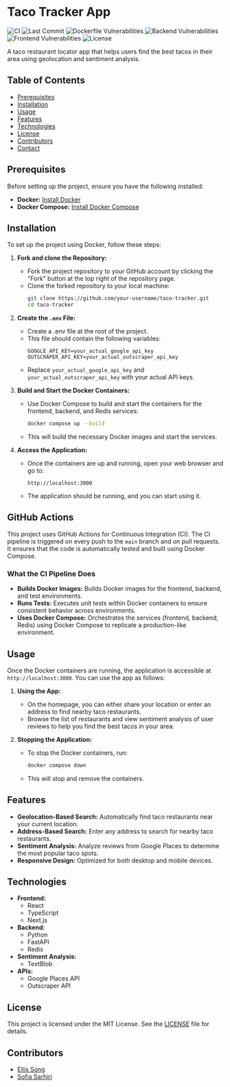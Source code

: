 # Taco Tracker App
![CI](https://github.com/elsong86/taco-tracker/actions/workflows/ci.yml/badge.svg) 
![Last Commit](https://img.shields.io/github/last-commit/elsong86/taco-tracker)
![Dockerfile Vulnerabilities](https://snyk.io/test/github/elsong86/taco-tracker/Dockerfile/badge.svg)
![Backend Vulnerabilities](https://snyk.io/test/github/elsong86/taco-tracker/backend/requirements.txt/badge.svg)
![Frontend Vulnerabilities](https://snyk.io/test/github/elsong86/taco-tracker/frontend/package.json/badge.svg)
![License](https://img.shields.io/badge/license-MIT-blue.svg)


A taco restaurant locator app that helps users find the best tacos in their area using geolocation and sentiment analysis.

## Table of Contents
- [Prerequisites](#prerequisites)
- [Installation](#installation)
- [Usage](#usage)
- [Features](#features)
- [Technologies](#technologies)
- [License](#license)
- [Contributors](#contributors)
- [Contact](#contact)

## Prerequisites

Before setting up the project, ensure you have the following installed:

- **Docker:** [Install Docker](https://docs.docker.com/get-docker/)
- **Docker Compose:** [Install Docker Compose](https://docs.docker.com/compose/install/)

## Installation

To set up the project using Docker, follow these steps:

1. **Fork and clone the Repository:**
   - Fork the project repository to your GitHub account by clicking the "Fork" button at the top right of the repository page.
   - Clone the forked repository to your local machine:
     ```bash
     git clone https://github.com/your-username/taco-tracker.git
     cd taco-tracker
     ```

2. **Create the `.env` File:**
   - Create a .env file at the root of the project. 
   - This file should contain the following variables:
     ```plaintext
     GOOGLE_API_KEY=your_actual_google_api_key
     OUTSCRAPER_API_KEY=your_actual_outscraper_api_key
     ```
   - Replace `your_actual_google_api_key` and `your_actual_outscraper_api_key` with your actual API keys.

3. **Build and Start the Docker Containers:**
   - Use Docker Compose to build and start the containers for the frontend, backend, and Redis services:
     ```bash
     docker compose up --build
     ```
   - This will build the necessary Docker images and start the services.

4. **Access the Application:**
   - Once the containers are up and running, open your web browser and go to:
     ```plaintext
     http://localhost:3000
     ```
   - The application should be running, and you can start using it.

## GitHub Actions

This project uses GitHub Actions for Continuous Integration (CI). The CI pipeline is triggered on every push to the `main` branch and on pull requests. It ensures that the code is automatically tested and built using Docker Compose.

### What the CI Pipeline Does
- **Builds Docker Images:** Builds Docker images for the frontend, backend, and test environments.
- **Runs Tests:** Executes unit tests within Docker containers to ensure consistent behavior across environments.
- **Uses Docker Compose:** Orchestrates the services (frontend, backend, Redis) using Docker Compose to replicate a production-like environment.

## Usage

Once the Docker containers are running, the application is accessible at `http://localhost:3000`. You can use the app as follows:

1. **Using the App:**
   - On the homepage, you can either share your location or enter an address to find nearby taco restaurants.
   - Browse the list of restaurants and view sentiment analysis of user reviews to help you find the best tacos in your area.

2. **Stopping the Application:**
   - To stop the Docker containers, run:
     ```bash
     docker compose down
     ```
   - This will stop and remove the containers.

## Features

- **Geolocation-Based Search:** Automatically find taco restaurants near your current location.
- **Address-Based Search:** Enter any address to search for nearby taco restaurants.
- **Sentiment Analysis:** Analyze reviews from Google Places to determine the most popular taco spots.
- **Responsive Design:** Optimized for both desktop and mobile devices.

## Technologies

- **Frontend:**
  - React
  - TypeScript
  - Next.js
- **Backend:**
  - Python
  - FastAPI 
  - Redis
- **Sentiment Analysis:**
  - TextBlob
- **APIs:**
  - Google Places API
  - Outscraper API

## License

This project is licensed under the MIT License. See the [LICENSE](LICENSE) file for details.

## Contributors
- [Ellis Song](https://github.com/elsong86)
- [Sofia Sarhiri](https://github.com/sarhiri)

